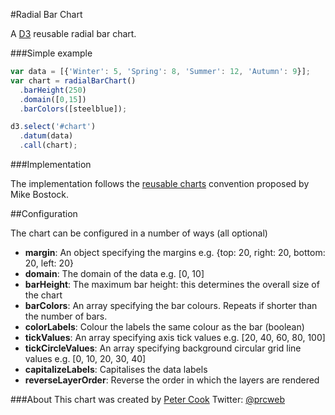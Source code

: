 #Radial Bar Chart

A [D3](http://d3js.org) reusable radial bar chart.

###Simple example
```javascript
var data = [{'Winter': 5, 'Spring': 8, 'Summer': 12, 'Autumn': 9}];
var chart = radialBarChart()
  .barHeight(250)
  .domain([0,15])
  .barColors([steelblue]);

d3.select('#chart')
  .datum(data)
  .call(chart);
```

###Implementation

The implementation follows the [reusable charts](http://bost.ocks.org/mike/chart/) convention proposed by Mike Bostock.

##Configuration

The chart can be configured in a number of ways (all optional)

* **margin**: An object specifying the margins e.g. {top: 20, right: 20, bottom: 20, left: 20}
* **domain**: The domain of the data e.g. [0, 10]
* **barHeight**: The maximum bar height: this determines the overall size of the chart
* **barColors**: An array specifying the bar colours. Repeats if shorter than the number of bars.
* **colorLabels**: Colour the labels the same colour as the bar (boolean)
* **tickValues**: An array specifying axis tick values e.g. [20, 40, 60, 80, 100]
* **tickCircleValues**: An array specifying background circular grid line values e.g. [0, 10, 20, 30, 40]
* **capitalizeLabels**: Capitalises the data labels
* **reverseLayerOrder**: Reverse the order in which the layers are rendered

###About
This chart was created by [Peter Cook](http://prcweb.co.uk)
Twitter: [@prcweb](http://twitter.com/prcweb)
